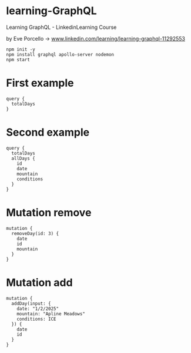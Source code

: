 # learning-GraphQL
Learning GraphQL - LinkedinLearning Course

by Eve Porcello &rarr; www.linkedin.com/learning/learning-graphql-11292553

```
npm init -y
npm install graphql apollo-server nodemon
npm start
```

# First example

```
query {
  totalDays
}
```

# Second example

```
query {
  totalDays
  allDays {
    id
    date
    mountain
    conditions
  }
}
```

# Mutation remove

```
mutation {
  removeDay(id: 3) {
    date
    id
    mountain
  }
}
```

# Mutation add

```
mutation {
  addDay(input: {
    date: "1/2/2025"
    mountain: "Apline Meadows"
    conditions: ICE
  }) {
    date
    id
  }
}
```
